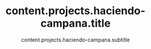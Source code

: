 ---
draft: false
title: 'content.projects.haciendo-campana.title'
subtitle: 'content.projects.haciendo-campana.subtitle'
description: 'content.projects.haciendo-campana.description'
excerpt: 'content.projects.haciendo-campana.excerpt'
category: 'personal'
thumbnail: '/images/haciendo-campana/0.png'

content: 'content.projects.haciendo-campana.content'
tags: ['tags.cpp', 'tags.amstrad', 'tags.cpctelera', 'tags.multiplayer']
main_media: {type: 'image', url: '/images/haciendo-campana/0.png', origin: 'local', alt: 'Haciendo campaña imagen principal'}
media: [{type: '', url: '', origin: '', alt: ''}]
links: [
    {url: 'https://frasquitogames.com', value: 'links.visit'},
    {url: 'http://cpcretrodev.byterealms.com/2016/11/resultados-y-juegos-cpcretrodev-2016/', value: 'links.download'}
]

priority: 7
---